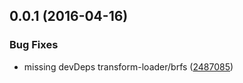 <a name="0.0.1"></a>
## 0.0.1 (2016-04-16)


### Bug Fixes

* missing devDeps transform-loader/brfs ([2487085](https://github.com/itakojs/itako-audio-reader-audio-context/commit/2487085))



